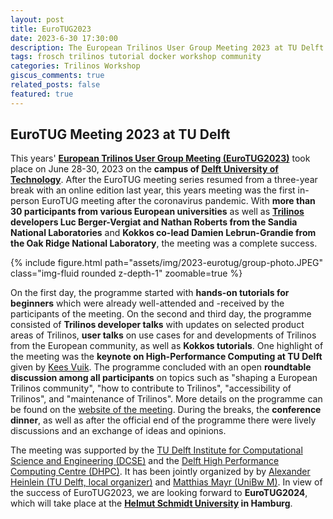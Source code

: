 ```yaml
---
layout: post
title: EuroTUG2023
date: 2023-6-30 17:30:00
description: The European Trilinos User Group Meeting 2023 at TU Delft from June 28-30, 2023
tags: frosch trilinos tutorial docker workshop community
categories: Trilinos Workshop
giscus_comments: true
related_posts: false
featured: true
---
```


## EuroTUG Meeting 2023 at TU Delft

This years' **[European Trilinos User Group Meeting (EuroTUG2023)](https://eurotug.github.io/)** took place on June 28-30, 2023 on the **campus of [Delft University of Technology](http://www.tudelft.nl/en/)**. After the EuroTUG meeting series resumed from a three-year break with an online edition last year, this years meeting was the first in-person EuroTUG meeting after the coronavirus pandemic. With **more than 30 participants from various European universities** as well as **[Trilinos](https://trilinos.github.io) developers Luc Berger-Vergiat and Nathan Roberts from the Sandia National Laboratories** and **Kokkos co-lead Damien Lebrun-Grandie from the Oak Ridge National Laboratory**, the meeting was a complete success.

{% include figure.html path="assets/img/2023-eurotug/group-photo.JPEG" class="img-fluid rounded z-depth-1" zoomable=true %}

On the first day, the programme started with **hands-on tutorials for beginners** which were already well-attended and -received by the participants of the meeting. On the second and third day, the programme consisted of **Trilinos developer talks** with updates on selected product areas of Trilinos, **user talks** on use cases for and developments of Trilinos from the European community, as well as **Kokkos tutorials**. One highlight of the meeting was the **keynote on High-Performance Computing at TU Delft** given by [Kees Vuik](http://ta.twi.tudelft.nl/users/vuik/). The programme concluded with an open **roundtable discussion among all participants** on topics such as "shaping a European Trilinos community", "how to contribute to Trilinos", "accessibility of Trilinos", and "maintenance of Trilinos". More details on the programme can be found on the [website of the meeting](https://eurotug.github.io/). During the breaks, the **conference dinner**, as well as after the official end of the programme there were lively discussions and an exchange of ideas and opinions.

The meeting was supported by the [TU Delft Institute for Computational Science and Engineering (DCSE)](https://www.tudelft.nl/en/tu-delft-institute-for-computational-science-and-engineering) and the [Delft High Performance Computing Centre (DHPC)](https://www.tudelft.nl/dhpc). It has been jointly organized by by [Alexander Heinlein (TU Delft, local organizer)](https://searhein.github.io/) and [Matthias Mayr (UniBw M)](https://www.unibw.de/imcs/team/mayr). In view of the success of EuroTUG2023, we are looking forward to **EuroTUG2024**, which will take place at the **[Helmut Schmidt University](https://www.hsu-hh.de/en/) in Hamburg**.

